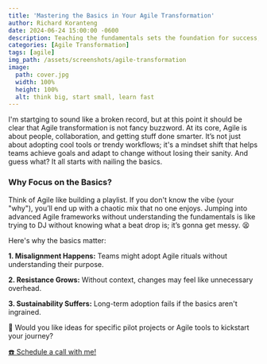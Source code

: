 ```yaml
---
title: 'Mastering the Basics in Your Agile Transformation'
author: Richard Koranteng
date: 2024-06-24 15:00:00 -0600
description: Teaching the fundamentals sets the foundation for success, enabling teams to move forward with confidence and clarity.
categories: [Agile Transformation]
tags: [agile]
img_path: /assets/screenshots/agile-transformation
image:
  path: cover.jpg
  width: 100%
  height: 100%
  alt: think big, start small, learn fast
---
```


I'm startging to sound like a broken record, but at this point it should be clear that Agile transformation is not fancy buzzword. At its core, Agile is about people, collaboration, and getting stuff done smarter. It’s not just about adopting cool tools or trendy workflows; it's a mindset shift that helps teams achieve goals and adapt to change without losing their sanity. And guess what? It all starts with nailing the basics.

### Why Focus on the Basics?
Think of Agile like building a playlist. If you don't know the vibe (your "why"), you’ll end up with a chaotic mix that no one enjoys. Jumping into advanced Agile frameworks without understanding the fundamentals is like trying to DJ without knowing what a beat drop is; it’s gonna get messy. 😫

Here's why the basics matter:

**1. Misalignment Happens:** Teams might adopt Agile rituals without understanding their purpose.

**2. Resistance Grows:** Without context, changes may feel like unnecessary overhead.

**3. Sustainability Suffers:** Long-term adoption fails if the basics aren't ingrained.

🚀 Would you like ideas for specific pilot projects or Agile tools to kickstart your journey?

 [☎️ Schedule a call with me!](https://calendly.com/rkkoranteng/free-consultation)